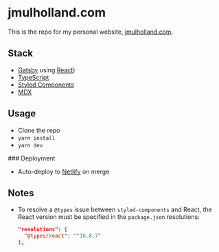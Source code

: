 # jmulholland.com

This is the repo for my personal website,
[jmulholland.com](https://jmulholland.com).

## Stack

- [Gatsby](https://www.gatsbyjs.org/) using
  [React](https://reactjs.org))
- [TypeScript](http://typescript.com)
- [Styled Components](https://styled-components.com)
- [MDX](https://mdxjs.com)

## Usage

- Clone the repo
- `yarn install`
- `yarn dev`

### Deployment

- Auto-deploy to
  [Netlify](https://app.netlify.com/sites/james/overview) on merge

## Notes

- To resolve a `@types` issue between `styled-components` and React,
  the React version must be specified in the `package.json`
  resolutions:
  ```json
  "resolutions": {
    "@types/react": "^16.8.7"
  },
  ```
